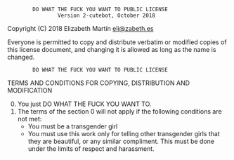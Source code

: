             DO WHAT THE FUCK YOU WANT TO PUBLIC LICENSE
                    Version 2-cutebot, October 2018

 Copyright (C) 2018 Elizabeth Martín <eli@zabeth.es>

 Everyone is permitted to copy and distribute verbatim or modified
 copies of this license document, and changing it is allowed as long
 as the name is changed.

            DO WHAT THE FUCK YOU WANT TO PUBLIC LICENSE
   TERMS AND CONDITIONS FOR COPYING, DISTRIBUTION AND MODIFICATION

  0. You just DO WHAT THE FUCK YOU WANT TO.
  1. The terms of the section 0 will not apply if the following conditions are not met:
     * You must be a transgender girl
     * You must use this work only for telling other transgender girls that they are beautiful, or any similar compliment. This must be done under the limits of respect and harassment.
